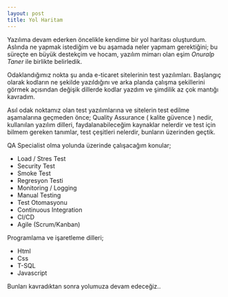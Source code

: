 ```yaml
---
layout: post
title: Yol Haritam
---
```


Yazılıma devam ederken öncelikle kendime bir yol haritası oluşturdum.
Aslında ne yapmak istediğim ve bu aşamada neler yapmam gerektiğini; bu süreçte en büyük destekçim ve hocam, yazılım mimarı olan eşim *Onuralp Taner* ile birlikte belirledik. 


Odaklandığımız nokta şu anda e-ticaret sitelerinin test yazılımları. Başlangıç olarak kodların ne şekilde yazıldığını ve arka planda çalışma şekillerini görmek açısından değişik dillerde kodlar yazdım ve şimdilik az çok mantığı kavradım. 


Asıl odak noktamız olan test yazılımlarına ve sitelerin test edilme aşamalarına geçmeden önce; Quality Assurance ( kalite güvence ) nedir, kullanılan yazılım dilleri, faydalanabileceğim kaynaklar nelerdir ve test için bilmem gereken tanımlar, test çeşitleri nelerdir, bunların üzerinden geçtik.


QA Specialist olma yolunda üzerinde çalışacağım konular;

* Load / Stres Test
* Security Test
* Smoke Test
* Regresyon Testi
* Monitoring / Logging
* Manual Testing
* Test Otomasyonu
* Continuous Integration
* CI/CD 
* Agile (Scrum/Kanban)

Programlama ve işaretleme dilleri;

* Html
* Css
* T-SQL
* Javascript

Bunları kavradıktan sonra yolumuza devam edeceğiz..

